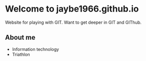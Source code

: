 # Welcome to jaybe1966.github.io

Website for playing with GIT. Want to get deeper in GIT and GIThub.

## About me

* Information technology
* Triathlon

